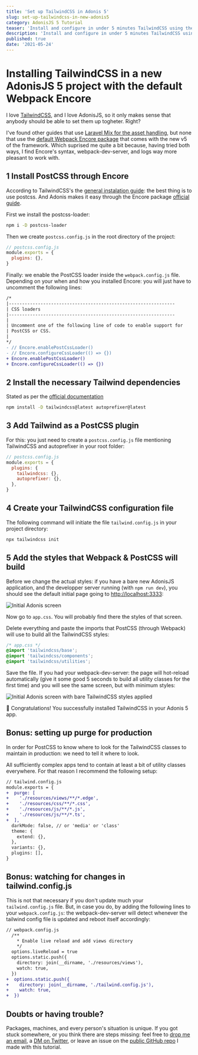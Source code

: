 ```yaml
---
title: 'Set up TailwindCSS in Adonis 5'
slug: set-up-tailwindcss-in-new-adonis5
category: AdonisJS 5 Tutorial
teaser: 'Install and configure in under 5 minutes TailwindCSS using the default asset manager that comes with Adonis v5: Webpack Encore.'
description: 'Install and configure in under 5 minutes TailwindCSS using the default asset manager that comes with Adonis v5: Webpack Encore.'
published: true
date: '2021-05-24'
---
```


# Installing TailwindCSS in a new AdonisJS 5 project with the default Webpack Encore

I love [TailwindCSS](https://tailwindcss.com/), and I love AdonisJS, so it only makes sense that anybody should be able to set them up togheter. Right?

I've found other guides that use [Laravel Mix for the asset handling](https://github.com/wahyubucil/adonis-mix-asset#readme), but none that use the [default Webpack Encore package](https://docs.adonisjs.com/guides/assets-manager) that comes with the new v5 of the framework. Which suprised me quite a bit because, having tried both ways, I find Encore's syntax, webpack-dev-server, and logs way more pleasant to work with.

## 1 Install PostCSS through Encore

According to TailwindCSS's the [general instalation guide](https://tailwindcss.com/docs/installation): the best thing is to use postcss. And Adonis makes it easy through the Encore package [official guide](https://docs.adonisjs.com/guides/assets-manager#setup-postcss).

First we install the postcss-loader:

```bash
npm i -D postcss-loader
```

Then we create `postcss.config.js` in the root directory of the project:

```javascript
// postcss.config.js
module.exports = {
  plugins: {},
}
```

Finally: we enable the PostCSS loader inside the `webpack.config.js` file. Depending on your when and how you installed Encore: you will just have to uncomment the following lines:

```diff
/*
|---------------------------------------------------------------
| CSS loaders
|---------------------------------------------------------------
|
| Uncomment one of the following line of code to enable support for
| PostCSS or CSS.
|
*/
- // Encore.enablePostCssLoader()
- // Encore.configureCssLoader(() => {})
+ Encore.enablePostCssLoader()
+ Encore.configureCssLoader(() => {})
```

## 2 Install the necessary Tailwind dependencies

Stated as per the [official documentation](https://tailwindcss.com/docs/installation#install-tailwind-via-npm)

```bash
npm install -D tailwindcss@latest autoprefixer@latest
```

## 3 Add Tailwind as a PostCSS plugin

For this: you just need to create a `postcss.config.js` file mentioning TailwindCSS and autoprefixer in your root folder:

```javascript
// postcss.config.js
module.exports = {
  plugins: {
    tailwindcss: {},
    autoprefixer: {},
  },
}
```

## 4 Create your TailwindCSS configuration file

The following command will initiate the file `tailwind.config.js` in your project directory:

```bash
npx tailwindcss init
```

## 5 Add the styles that Webpack & PostCSS will build

Before we change the actual styles: if you have a bare new AdonisJS application, and the developper server running (with `npm run dev`), you should see the default initial page going to [http://localhost:3333](http://localhost:3333):

![Initial Adonis screen]({{currentEnv.assetsBaseUrl}}/images/blog/tailwindcss/initial-screen-adonis-5-app.png)

Now go to `app.css`. You will probably find there the styles of that screen.

Delete everything and paste the imports that PostCSS (through Webpack) will use to build all the TailwindCSS styles:

```css
/* app.css */
@import 'tailwindcss/base';
@import 'tailwindcss/components';
@import 'tailwindcss/utilities';
```

Save the file. If you had your webpack-dev-server: the page will hot-reload automatically (give it some good 5 seconds to build all utility classes for the first time) and you will see the same screen, but with minimum styles:

![Initial Adonis screen with bare TailwindCSS styles applied]({{currentEnv.assetsBaseUrl}}/images/blog/tailwindcss/screenshot-tailwindcss-initial-screen-adonis-5-app.png)

🎉 Congratulations! You successfully installed TailwindCSS in your Adonis 5 app.

## Bonus: setting up purge for production

In order for PostCSS to know where to look for the TailwindCSS classes to maintain in production: we need to tell it where to look.

All sufficiently complex apps tend to contain at least a bit of utility classes everywhere. For that reason I recommend the following setup:

```diff
// tailwind.config.js
module.exports = {
+  purge: [
+    './resources/views/**/*.edge',
+    './resources/css/**/*.css',
+    './resources/js/**/*.js',
+    './resources/js/**/*.ts',
+  ],
  darkMode: false, // or 'media' or 'class'
  theme: {
    extend: {},
  },
  variants: {},
  plugins: [],
}
```

## Bonus: watching for changes in tailwind.config.js

This is not that necessary if you don't update much your `tailwind.config.js` file. But, in case you do, by adding the following lines to your `webpack.config.js`: the webpack-dev-server will detect whenever the tailwind config file is updated and reboot itself accordingly:

```diff
// webpack.config.js
  /**
    * Enable live reload and add views directory
    */
  options.liveReload = true
  options.static.push({
    directory: join(__dirname, './resources/views'),
    watch: true,
  })
+  options.static.push({
+    directory: join(__dirname, './tailwind.config.js'),
+    watch: true,
+  })

```

## Doubts or having trouble?

Packages, machines, and every person's situation is unique. If you got stuck somewhere, or you think there are steps missing: feel free to [drop me an email](mailto:ivanprats@hey.com), a [DM on Twitter](https://twitter.com/ivanprats94), or leave an issue on the [public GitHub repo](https://github.com/ivan-prats/add-tailwindcss-to-adonis5-with-webpack-encore) I made with this tutorial.
